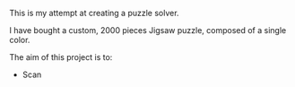 This is my attempt at creating a puzzle solver.

I have bought a custom, 2000 pieces Jigsaw puzzle, composed of a single color.

The aim of this project is to:
- Scan
